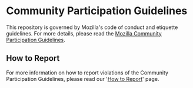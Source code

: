 # Community Participation Guidelines

This repository is governed by Mozilla's code of conduct and etiquette guidelines. For more details, please read the [Mozilla Community Participation Guidelines](https://www.mozilla.org/about/governance/policies/participation/).

## How to Report

For more information on how to report violations of the Community Participation Guidelines, please read our '[How to Report](https://www.mozilla.org/about/governance/policies/participation/reporting/)' page.

<!--
## Project Specific Etiquette

In some cases, there will be additional project etiquette i.e.: (https://bugzilla.mozilla.org/page.cgi?id=etiquette.html).
Please update for your project.
-->
